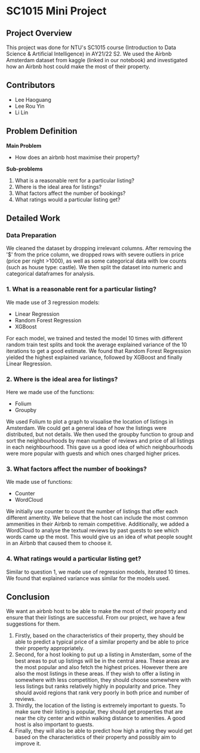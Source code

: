 # SC1015    Mini Project

## Project Overview

This project was done for NTU's SC1015 course (Introduction to Data Science & Artificial Intelligence) in AY21/22 S2. We used the Airbnb Amsterdam dataset from kaggle (linked in our notebook) and investigated how an Airbnb host could make the most of their property. 

## Contributors
- Lee Haoguang
- Lee Rou Yin
- Li Lin

## Problem Definition
**Main Problem**
- How does an airbnb host maximise their property?

**Sub-problems**
1. What is a reasonable rent for a particular listing?
2. Where is the ideal area for listings?
3. What factors affect the number of bookings?
4. What ratings would a particular listing get?

## Detailed Work
### Data Preparation
We cleaned the dataset by dropping irrelevant columns. After removing the '$' from the price column, we dropped rows with severe outliers in price (price per night >1000), as well as some categorical data with low counts (such as house type: castle). We then split the dataset into numeric and categorical dataframes for analysis. 

### 1. What is a reasonable rent for a particular listing?
We made use of 3 regression models:
- Linear Regression
- Random Forest Regression
- XGBoost

For each model, we trained and tested the model 10 times with different random train test splits and took the average explained variance of the 10 iterations to get a good estimate. We found that Random Forest Regression yielded the highest explained variance, followed by XGBoost and finally Linear Regression.

### 2. Where is the ideal area for listings?
Here we made use of the functions:
- Folium
- Groupby

We used Folium to plot a graph to visualise the location of listings in Amsterdam. We could get a general idea of how the listings were distributed, but not details. We then used the groupby function to group and sort the neighbourhoods by mean number of reviews and price of all listings in each neighbourhood. This gave us a good idea of which neighbourhoods were more popular with guests and which ones charged higher prices. 

### 3. What factors affect the number of bookings?
We made use of functions:
- Counter
- WordCloud

We initially use counter to count the number of listings that offer each different amentity. We believe that the host can include the most common ammenities in their Airbnb to remain competitive. Additionally, we added a WordCloud to analyse the textual reviews by past guests to see which words came up the most. This would give us an idea of what people sought in an Airbnb that caused them to choose it. 

### 4. What ratings would a particular listing get?
Similar to question 1, we made use of regression models, iterated 10 times. We found that explained variance was similar for the models used. 

## Conclusion
We want an airbnb host to be able to make the most of their property and ensure that their listings are successful. From our project, we have a few suggestions for them. 
1. Firstly, based on the characteristics of their property, they should be able to predict a typical price of a similar property and be able to price their property appropriately. 
2. Second, for a host looking to put up a listing in Amsterdam, some of the best areas to put up listings will be in the central area. These areas are the most popular and also fetch the highest prices. However there are also the most listings in these areas. If they wish to offer a listing in somewhere with less competition, they should choose somewhere with less listings but ranks relatively highly in popularity and price. They should avoid regions that rank very poorly in both price and number of reviews.
3. Thirdly, the location of the listing is extremely important to guests. To make sure their listing is popular, they should get properties that are near the city center and within walking distance to amenities. A good host is also important to guests. 
4. Finally, they will also be able to predict how high a rating they would get based on the characteristics of their property and possibly aim to improve it. 
